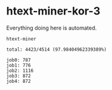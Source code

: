 # htext-miner-kor-3

Everything doing here is automated.

```
htext-miner

total: 4423/4514 (97.98404962339389%)

job0: 787
job1: 776
job2: 1116
job3: 872
job4: 872
```